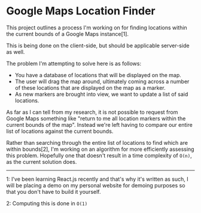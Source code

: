 # Google Maps Location Finder
This project outlines a process I'm working on for finding locations within the current bounds of a Google Maps instance[1].

This is being done on the client-side, but should be applicable server-side as well.

The problem I'm attempting to solve here is as follows:
- You have a database of locations that will be displayed on the map.
- The user will drag the map around, ultimately coming across a number of these locations that are displayed on the map as a marker.
- As new markers are brought into view, we want to update a list of said locations.

As far as I can tell from my research, it is not possible to request from Google Maps something like "return to me all location markers within the current bounds of the map". Instead we're left having to compare our entire list of locations against the current bounds.

Rather than searching through the entire list of locations to find which are within bounds[2], I'm working on an algorithm for more efficiently assessing this problem. Hopefully one that doesn't result in a time complexity of `O(n)`, as the current solution does.

----------------
1: I've been learning React.js recently and that's why it's written as such, I will be placing a demo on my personal website for demoing purposes so that you don't have to build it yourself.

2: Computing this is done in `O(1)`
